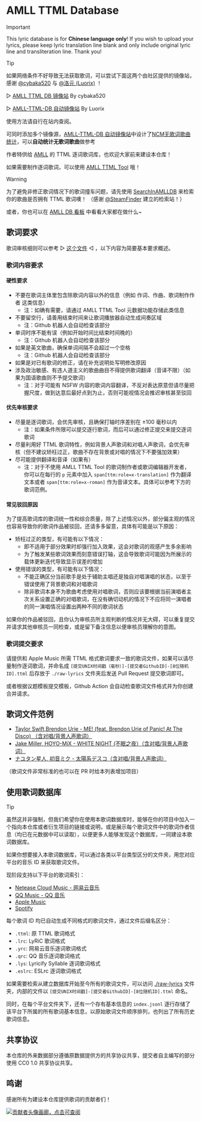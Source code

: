 # AMLL TTML Database

> [!Important]
>
> This lyric database is for **Chinese language only**!
> If you wish to upload your lyrics, please keep lyric translation line blank and only include original lyric line and transliteration line. Thank you!

> [!TIP]
>
> 如果网络条件不好导致无法获取歌词，可以尝试下面这两个由社区提供的镜像站，感谢 [@cybaka520](https://github.com/cybaka520) 与 [@洛元 (Luorix)](https://github.com/LuorixDev)  ！
> 
> ▷ [AMLL TTML DB 镜像站](https://amll.bikonoo.com/index.html)  By cybaka520
> 
> ▷ [AMLL-TTML-DB 自动镜像站](https://amll.mirror.dimeta.top/)  By Luorix
> 
> 使用方法请自行在站内查阅。
> 
> 可同时添加多个镜像源，[AMLL-TTML-DB 自动镜像站](https://amll.mirror.dimeta.top/)中设计了[NCM无歌词歌曲统计](https://amll.mirror.dimeta.top/ncm_no_lyrics_view)，可以**自动统计无歌词歌曲**做参考

作者特供给 [AMLL](https://github.com/Steve-xmh/applemusic-like-lyrics) 的 TTML 逐词歌词库，也欢迎大家前来建设本仓库！

如果需要制作逐词歌词，可以使用 [AMLL TTML Tool](https://github.com/Steve-xmh/amll-ttml-tool) 哦！

> [!WARNING]
> 
> 为了避免非修正歌词情况下的歌词撞车问题，请先使用 [SearchInAMLLDB](https://steamfinder.github.io/search-in-amlldb/) 来检索你的歌曲是否拥有 TTML 歌词噢！
> （感谢 [@SteamFinder](https://github.com/SteamFinder) 建立的检索站！）  
>
> 或者，你也可以在 [AMLL DB 看板](https://docs.qq.com/smartsheet/DY1hHUmxhZ0JISEhk?tab=t00i2h) 中看看大家都在做什么~

## 歌词要求

歌词审核细则可以参考 ▷ [这个文件](./instructions/instruction.md) ◁ ，以下内容为简要基本要求概述。

### 歌词内容要求

#### 硬性要求

- 不要在歌词主体里包含除歌词内容以外的信息（例如 作词、作曲、歌词制作作者 这类信息）
  - 注：如确有需要，请通过 AMLL TTML Tool 元数据功能存储此类信息
- 不要留空行，请善用结束时间来让歌词播放器自动生成间奏区域
  - 注：Github 机器人会自动检查该部分
- 单词时序不能有误（例如开始时间比结束时间晚的）
  - 注：Github 机器人会自动检查该部分
- 如果是英文歌曲，确保单词间隔不会超过一个空格
  - 注：Github 机器人会自动检查该部分
- 如果是对已有歌词的修正，请在补充说明处写明修改原因
- 涉及政治敏感、有违人道主义的歌曲曲目不得提供歌词翻译（音译不限）（如果为国语歌曲则不予提交歌词）
  - 注：对于可能有 NSFW 内容的歌词内容翻译，不反对表达原意但请尽量把握尺度，做到达意后最好点到为止，否则可能视情况会推迟审核甚至驳回

#### 优先审核要求

- 尽量是逐词歌词，会优先审核，且确保打轴时序差别在 ±100 毫秒以内
  - 注：如果条件所限可以提交逐行歌词，而后可以通过修正提交来提交逐词歌词
- 尽量利用好 TTML 歌词特性，例如背景人声歌词和对唱人声歌词，会优先审核（但不建议矫枉过正，歌曲不存在背景或对唱的情况下不要强加效果）
- 尽可能提供翻译和音译（如果有）
  - 注：对于不使用 AMLL TTML Tool 的歌词制作者或歌词编辑器开发者，你可以在每行的 `p` 元素中加入 `span[ttm:role=x-translation]` 作为翻译文本或者 `span[ttm:role=x-roman]` 作为音译文本。具体可以参考下方的歌词范例。

#### 常见驳回原因

为了提高歌词库的歌词统一性和综合质量，除了上述情况以外，部分偏主观的情况也容易导致你的歌词作品被驳回，还请多多留意，具体有可能是以下原因：

- 矫枉过正的类型，有可能有以下情况：
  - 即不适用于部分效果时却强行加入效果，这会对歌词的观感产生多余影响
  - 为了触发某些歌词效果而刻意错误打轴，这会导致歌词可能因为所展示的载体更新迭代导致显示误差的增加
- 使用错误的类型，有可能有以下情况：
  - 不能正确区分当前歌手是处于辅助主唱还是独自对唱演唱的状态，以至于错误使用了背景歌词和对唱歌词
  - 除非歌词本身不为歌曲考虑使用对唱歌词，否则应该要根据当前演唱者主次关系设置正确的对唱歌词，在没有确切动机的情况下不应将同一演唱者的同一演唱情况设置出两种不同的歌词状态

如果你的作品被驳回，且你认为审核员所主观判断的情况并无大碍，可以重复提交并请求其他审核员一同检查，或是留下备注信息以便审核员理解你的意图。

### 歌词提交要求

请提供和 Apple Music 所需 TTML 格式歌词要求一致的歌词文件，如果可以请尽量制作逐词歌词，并命名成 `[提交UNIX时间戳（毫秒）]-[提交者GithubID]-[8位随机ID].ttml` 后存放于 `./raw-lyrics` 文件夹后发送 Pull Request 提交歌词即可。

或者根据议题模板提交模板，Github Action 会自动检查歌词文件格式并为你创建合并请求。

## 歌词文件范例

- [Taylor Swift,Brendon Urie - ME! (feat. Brendon Urie of Panic! At The Disco) （含对唱/背景人声歌词）](./ncm-lyrics/1361348080.ttml)
- [Jake Miller, HOYO-MiX - WHITE NIGHT (不眠之夜）（含对唱/背景人声歌词）](./ncm-lyrics/2122308128.ttml)
- [ナユタン星人, 初音ミク - 太陽系デスコ（含对唱/背景人声歌词）](./ncm-lyrics/459717345.ttml)

（歌词文件非常标准的也可以在 PR 时给本列表增加项目）

## 使用歌词数据库

> [!TIP]
> 虽然这并非强制，但我们希望你在使用本歌词数据库时，能够在你的项目中加入一个指向本仓库或者衍生项目的链接或说明，或是展示每个歌词文件中的歌词作者信息（均已在元数据中可以读取），以便更多人能够发现这个数据库，一同建设本歌词数据库。

如果你想要接入本歌词数据库，可以通过各类以平台类型区分的文件夹，用您对应平台的音乐 ID 来获取歌词文件。

现阶段支持以下平台的歌词索引：

- [Netease Cloud Music - 网易云音乐](./ncm-lyrics) 
- [QQ Music - QQ 音乐](./qq-lyrics)
- [Apple Music](./apple-lyrics)
- [Spotify](./spotify-lyrics)

每个歌词 ID 均已自动生成不同格式的歌词文件，通过文件后缀名区分：

- `.ttml`: 原 TTML 歌词格式
- `.lrc`: LyRiC 歌词格式
- `.yrc`: 网易云音乐逐词歌词格式
- `.qrc`: QQ 音乐逐词歌词格式
- `.lys`: Lyricify Syllable 逐词歌词格式
- `.eslrc`: ESLrc 逐词歌词格式

如果需要检索从建立数据库开始至今所有的歌词文件，可以访问 [./raw-lyrics](./raw-lyrics) 文件夹，内部的文件以 `[提交UNIX时间戳]-[提交者GithubID]-[8位随机ID].ttml` 命名。

同时，在每个平台文件夹下，还有一个存有基本信息的 `index.jsonl` 逐行存储了该平台下所属的所有歌词基本信息，以原始歌词文件顺序排列，也列出了所有历史歌词信息。

## 共享协议

本仓库的外来数据部分遵循原数据提供方的共享协议共享，提交者自主编写的部分使用 CC0 1.0 共享协议共享。

## 鸣谢

感谢所有为建设本仓库提供歌词的贡献者们！

[![贡献者头像画廊，点击可查阅](https://amll-ttml-db.stevexmh.net/contributors.png)](./CONTRIBUTORS.md)

